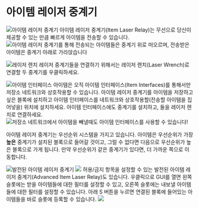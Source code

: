 # 아이템 레이저 중계기

![아이템 레이저 중계기](item:actuallyadditions:block\_laser\_relay\_item)
아이템 레이저 중계기(Item Laser Relay)는 무선으로 당신이 제공할 수 있는 만큼 빠르게 아이템을 전송할 수 있습니다.
![아이템 레이저 중계기를 통해 전송되는 아이템들은 중계기 위로 떠오르며, 전송받은 아이템은 중계기 아래로 가라앉습니다](relays.png)

![레이저 렌치](item:actuallyadditions:item\_laser\_wrench)
레이저 중계기들을 연결하기 위해서는 레이저 렌치(Laser Wrench)로 연결할 두 중계기를 우클릭하세요.

![아이템 인터페이스](item:actuallyadditions:block\_item\_viewer)
아이템은 오직 아이템 인터페이스(Item Interfaces)를 통해서만 저장소 네트워크와 상호작용할 수 있습니다. 아이템 레이저 중계기를 아이템을 저장하고 싶은 블록에 설치하고 아이템 인터페이스를 네트워크와 상호작용할(전송할 아이템을 집어넣을) 위치에 설치하세요. 아이템 인터페이스에도 중계기를 설치하고, 둘을 레이저 렌치로 연결하세요.
![저장소 네트워크에서 아이템을 빼낼때도 아이템 인터페이스를 사용할 수 있습니다!](relays_out.png)

아이템 레이저 중계기는 우선순위 시스템을 가지고 있습니다. 아이템은 우선순위가 가장**높은** 중계기가 설치된 블록으로 들어갈 것이고, 그럴 수 없다면 다음으로 우선순위가 높은 블록으로 가게 됩니다. 만약 우선순위가 같은 중계기가 있다면, 더 가까운 쪽으로 이동합니다.

![발전된 아이템 레이저 중계기](item:actuallyadditions:block\_laser\_relay\_item\_whitelist)
![](advanced.png)
허용/금지 항목을 설정할 수 있는 발전된 아이템 레이저 중계기(Advanced Item Laser Relay)도 있습니다. 우클릭으로 GUI를 열면 왼쪽 슬롯에는 받을 아이템들에 대한 필터를 설정할 수 있고, 오른쪽 슬롯에는 내보낼 아이템들에 대한 필터를 설정할 수 있습니다. 아래 S 버튼을 누르면 연결된 블록에 들어있는 아이템들을 바로 슬롯에 등록할 수 있습니다.
![](gui.png)